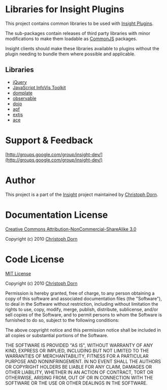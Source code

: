 
Libraries for Insight Plugins
=============================

This project contains common libraries to be used with [Insight Plugins](https://github.com/insight/sandboxed-ui-plugins/).

The sub-packages contain releases of third party libraries with minor modifications to make them loadable as [CommonJS](http://www.commonjs.org/)
packages.

Insight clients should make these libraries available to plugins without the plugin needing to bundle them where possible and applicable.

Libraries
---------

 * [jQuery](http://github.com/insight/plugin-libraries/blob/master/packages/jquery/)
 * [JavaScript InfoVis Toolkit](http://github.com/insight/plugin-libraries/blob/master/packages/js-infovis-toolkit/)
 * [domplate](http://github.com/insight/plugin-libraries/blob/master/packages/domplate/)
 * [observable](http://github.com/insight/plugin-libraries/blob/master/packages/observable/)
 * [dojo](http://github.com/insight/plugin-libraries/blob/master/packages/dojo/)
 * [apf](http://github.com/insight/plugin-libraries/blob/master/packages/apf/)
 * [extjs](http://github.com/insight/plugin-libraries/blob/master/packages/extjs/)
 * [ace](http://github.com/insight/plugin-libraries/blob/master/packages/ace/)


Support & Feedback
==================

[http://groups.google.com/group/insight-dev/](http://groups.google.com/group/insight-dev/)


Author
======

This project is a part of the [Insight](http://www.christophdorn.com/Research/#Insight) project maintained by
[Christoph Dorn](http://www.christophdorn.com/).


Documentation License
=====================

[Creative Commons Attribution-NonCommercial-ShareAlike 3.0](http://creativecommons.org/licenses/by-nc-sa/3.0/)

Copyright (c) 2010 [Christoph Dorn](http://www.christophdorn.com/)


Code License
============

[MIT License](http://www.opensource.org/licenses/mit-license.php)

Copyright (c) 2010 [Christoph Dorn](http://www.christophdorn.com/)

Permission is hereby granted, free of charge, to any person obtaining a copy
of this software and associated documentation files (the "Software"), to deal
in the Software without restriction, including without limitation the rights
to use, copy, modify, merge, publish, distribute, sublicense, and/or sell
copies of the Software, and to permit persons to whom the Software is
furnished to do so, subject to the following conditions:

The above copyright notice and this permission notice shall be included in
all copies or substantial portions of the Software.

THE SOFTWARE IS PROVIDED "AS IS", WITHOUT WARRANTY OF ANY KIND, EXPRESS OR
IMPLIED, INCLUDING BUT NOT LIMITED TO THE WARRANTIES OF MERCHANTABILITY,
FITNESS FOR A PARTICULAR PURPOSE AND NONINFRINGEMENT. IN NO EVENT SHALL THE
AUTHORS OR COPYRIGHT HOLDERS BE LIABLE FOR ANY CLAIM, DAMAGES OR OTHER
LIABILITY, WHETHER IN AN ACTION OF CONTRACT, TORT OR OTHERWISE, ARISING FROM,
OUT OF OR IN CONNECTION WITH THE SOFTWARE OR THE USE OR OTHER DEALINGS IN
THE SOFTWARE.
